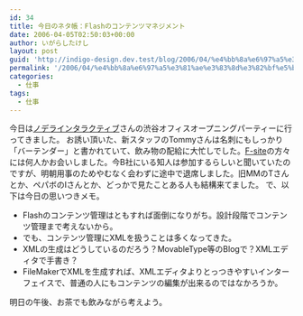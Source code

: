 ```yaml
---
id: 34
title: 今日のネタ帳：Flashのコンテンツマネジメント
date: 2006-04-05T02:50:03+00:00
author: いがらしたけし
layout: post
guid: 'http://indigo-design.dev.test/blog/2006/04/%e4%bb%8a%e6%97%a5%e3%81%ae%e3%83%8d%e3%82%bf%e5%b8%b3%ef%bc%9aflash%e3%81%ae%e3%82%b3%e3%83%b3%e3%83%86%e3%83%b3%e3%83%84%e3%83%9e%e3%83%8d%e3%82%b8%e3%83%a1%e3%83%b3%e3%83%88/'
permalink: '/2006/04/%e4%bb%8a%e6%97%a5%e3%81%ae%e3%83%8d%e3%82%bf%e5%b8%b3%ef%bc%9aflash%e3%81%ae%e3%82%b3%e3%83%b3%e3%83%86%e3%83%b3%e3%83%84%e3%83%9e%e3%83%8d%e3%82%b8%e3%83%a1%e3%83%b3%e3%83%88/'
categories:
  - 仕事
tags:
  - 仕事
---
```

今日は<a href="http://nodera.net/" target="_blank">ノデラインタラクティブ</a>さんの渋谷オフィスオープニングパーティーに行ってきました。
お誘い頂いた、新スタッフのTommyさんは名刺にもしっかり「バーテンダー」と書かれていて、飲み物の配給に大忙しでした。<a href="http://www.f-site.org/" target="_blank">F-site</a>の方々には何人かお会いしました。今B社にいる知人は参加するらしいと聞いていたのですが、明朝用事のためやむなく会わずに途中で退席しました。旧MMのTさんとか、ペパボのIさんとか、どっかで見たことある人も結構来てました。
で、以下は今日の思いつきメモ。

<!--more-->
<ul>
<li />Flashのコンテンツ管理はともすれば面倒になりがち。設計段階でコンテンツ管理まで考えないから。
<li />でも、コンテンツ管理にXMLを扱うことは多くなってきた。
<li />XMLの生成はどうしているのだろう？MovableType等のBlogで？XMLエディタで手書き？
<li />FileMakerでXMLを生成すれば、XMLエディタよりとっつきやすいインターフェイスで、普通の人にもコンテンツの編集が出来るのではなかろうか。</ul>
明日の午後、お茶でも飲みながら考えよう。